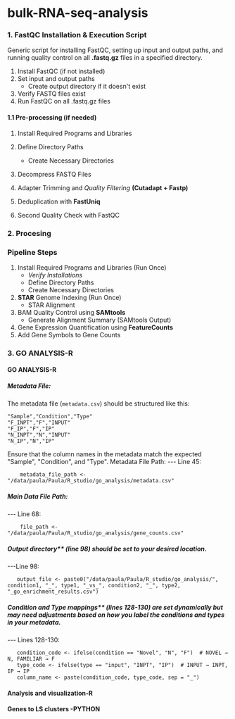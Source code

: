 # bulk-RNA-seq-analysis
### 1. FastQC Installation & Execution Script
Generic script for installing FastQC, setting up input and output paths, and running quality control on all **.fastq.gz** files in a specified directory.
1. Install FastQC (if not installed)
2. Set input and output paths
   + Create output directory if it doesn't exist
4. Verify FASTQ files exist
5. Run FastQC on all .fastq.gz files
#### 1.1 Pre-processing (if needed)

1. Install Required Programs and Libraries  
2. Define Directory Paths
   + Create Necessary Directories 
3. Decompress FASTQ Files
4. Adapter Trimming and *Quality Filtering* **(Cutadapt + Fastp)**  
5. Deduplication with **FastUniq**
   
7. Second Quality Check with FastQC  


### 2. Procesing
### **Pipeline Steps**  

1. Install Required Programs and Libraries (Run Once)
   + *Verify Installations*
   +  Define Directory Paths
   + Create Necessary Directories  
2. **STAR** Genome Indexing (Run Once)
   + STAR Alignment
3. BAM Quality Control using **SAMtools**
   + Generate Alignment Summary (SAMtools Output)  
5. Gene Expression Quantification using **FeatureCounts**  
6. Add Gene Symbols to Gene Counts

### 3. GO ANALYSIS-R

#### GO ANALYSIS-R

##### Metadata File:
The metadata file (`metadata.csv`) should be structured like this:

```csv
"Sample","Condition","Type"
"F_INPT","F","INPUT"
"F_IP","F","IP"
"N_INPT","N","INPUT"
"N_IP","N","IP"
```

Ensure that the column names in the metadata match the expected "Sample", "Condition", and "Type".
Metadata File Path:
--- Line 45: 
```
    metadata_file_path <- "/data/paula/Paula/R_studio/go_analysis/metadata.csv"
```
##### Main Data File Path:
--- Line 68:
```
    file_path <- "/data/paula/Paula/R_studio/go_analysis/gene_counts.csv"
```
##### Output directory** (line 98) should be set to your desired location.
---Line 98:
```
   output_file <- paste0("/data/paula/Paula/R_studio/go_analysis/", condition1, "_", type1, "_vs_", condition2, "_", type2, "_go_enrichment_results.csv")
```

##### Condition and Type mappings** (lines 128-130) are set dynamically but may need adjustments based on how you label the conditions and types in your metadata.
--- Lines 128-130:
```
   condition_code <- ifelse(condition == "Novel", "N", "F")  # NOVEL → N, FAMILIAR → F
   type_code <- ifelse(type == "input", "INPT", "IP")  # INPUT → INPT, IP → IP
   column_name <- paste(condition_code, type_code, sep = "_")
```

#### Analysis and visualization-R
#### Genes to LS clusters -PYTHON
